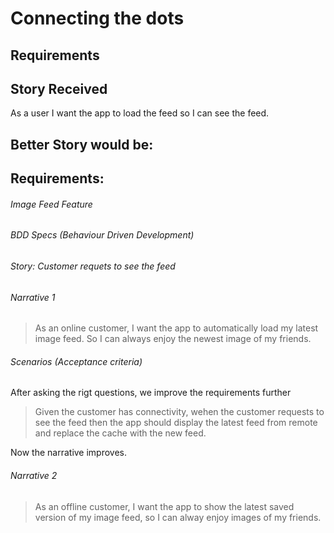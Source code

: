 # Connecting the dots

## Requirements 
## Story Received

As a user I want the app to load the feed so I can see the feed.

## Better Story would be:

## Requirements:
###### Image Feed Feature
###### BDD Specs (Behaviour Driven Development)
###### Story: Customer requets to see the feed

###### Narrative 1
> As an online customer, I want the app to automatically load my latest image feed. So I can always enjoy the newest image of my friends. 

###### Scenarios (Acceptance criteria)
After asking the rigt questions, we improve the requirements further
> Given the customer has connectivity, wehen the customer requests to see the feed then the app should display the latest feed from remote and replace the cache with the new feed. 

Now the narrative improves. 
###### Narrative 2 
> As an offline customer, I want the app to show the latest saved version of my image feed, so I can alway enjoy images of my friends.
